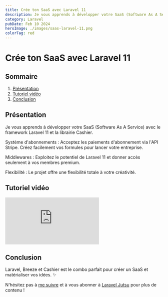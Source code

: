 ```yaml
---
title: Crée ton SaaS avec Laravel 11
description: Je vous apprends à développer votre SaaS (Software As A Service) avec le framework Laravel 11 et la librairie Cashier.
category: Laravel
pubDate: Feb 10 2024
heroImage: ./images/saas-laravel-11.png
colorTag: red
---
```


# Crée ton SaaS avec Laravel 11

## Sommaire
1. [Présentation](#presentation)
2. [Tutoriel vidéo](#tutorielvideo)
3. [Conclusion](#conclusion)

## Présentation <a name="presentation"></a>

Je vous apprends à développer votre SaaS (Software As A Service) avec le framework Laravel 11 et la librairie Cashier.

Système d'abonnements : Acceptez les paiements d'abonnement via l'API Stripe. Créez facilement vos formules pour lancer votre entreprise.

Middlewares : Exploitez le potentiel de Laravel 11 et donner accès seulement à vos membres premium.

Flexibilité : Le projet offre une flexibilité totale à votre créativité.

## Tutoriel vidéo <a name="tutorielvideo"></a>

<iframe class="w-full aspect-video" src="https://www.youtube.com/embed/NDmwjPAXYsE" frameborder="0" allowfullscreen></iframe>

## Conclusion <a name="conclusion"></a>

Laravel, Breeze et Cashier est le combo parfait pour créer un SaaS et matérialiser vos idées. ✨

N'hésitez pas à [me suivre](https://twitter.com/LaravelJutsu) et à vous abonner à [Laravel Jutsu](https://www.youtube.com/@LaravelJutsu) pour plus de contenu !